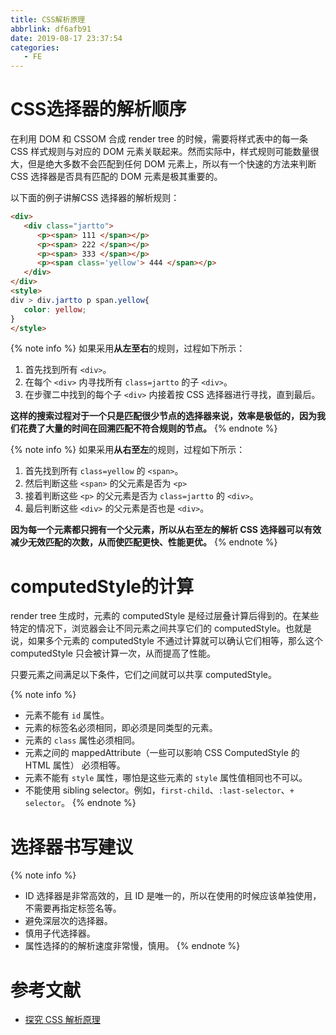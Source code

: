 ```yaml
---
title: CSS解析原理
abbrlink: df6afb91
date: 2019-08-17 23:37:54
categories:
   - FE
---
```


# CSS选择器的解析顺序

在利用 DOM 和 CSSOM 合成 render tree 的时候，需要将样式表中的每一条 CSS 样式规则与对应的 DOM 元素关联起来。然而实际中，样式规则可能数量很大，但是绝大多数不会匹配到任何 DOM 元素上，所以有一个快速的方法来判断 CSS 选择器是否具有匹配的 DOM 元素是极其重要的。

以下面的例子讲解CSS 选择器的解析规则：

```html
<div>
   <div class="jartto">
      <p><span> 111 </span></p>
      <p><span> 222 </span></p>
      <p><span> 333 </span></p>
      <p><span class='yellow'> 444 </span></p>
   </div>
</div>
<style>
div > div.jartto p span.yellow{
   color: yellow;
}
</style>
```

{% note info %}
如果采用**从左至右**的规则，过程如下所示：
1. 首先找到所有 `<div>`。
2. 在每个 `<div>` 内寻找所有 `class=jartto` 的子 `<div>`。
3. 在步骤二中找到的每个子 `<div>` 内接着按 CSS 选择器进行寻找，直到最后。

**这样的搜索过程对于一个只是匹配很少节点的选择器来说，效率是极低的，因为我们花费了大量的时间在回溯匹配不符合规则的节点。**
{% endnote %}

{% note info %}
如果采用**从右至左**的规则，过程如下所示：
1. 首先找到所有 `class=yellow` 的 `<span>`。
2. 然后判断这些 `<span>` 的父元素是否为 `<p>`
3. 接着判断这些 `<p>` 的父元素是否为 `class=jartto` 的 `<div>`。
4. 最后判断这些 `<div>` 的父元素是否也是 `<div>`。

**因为每一个元素都只拥有一个父元素，所以从右至左的解析 CSS 选择器可以有效减少无效匹配的次数，从而使匹配更快、性能更优。**
{% endnote %}

# computedStyle的计算

render tree 生成时，元素的 computedStyle 是经过层叠计算后得到的。在某些特定的情况下，浏览器会让不同元素之间共享它们的 computedStyle。也就是说，如果多个元素的 computedStyle 不通过计算就可以确认它们相等，那么这个 computedStyle 只会被计算一次，从而提高了性能。

只要元素之间满足以下条件，它们之间就可以共享 computedStyle。

{% note info %}
- 元素不能有 `id` 属性。
- 元素的标签名必须相同，即必须是同类型的元素。
- 元素的 `class` 属性必须相同。
- 元素之间的 mappedAttribute（一些可以影响 CSS ComputedStyle 的 HTML 属性） 必须相等。
- 元素不能有 `style` 属性，哪怕是这些元素的 `style` 属性值相同也不可以。
- 不能使用 sibling selector。例如，`first-child`、`:last-selector`、`+ selector`。
{% endnote %}

# 选择器书写建议

{% note info %}
- ID 选择器是非常高效的，且 ID 是唯一的，所以在使用的时候应该单独使用，不需要再指定标签名等。
- 避免深层次的选择器。
- 慎用子代选择器。
- 属性选择的的解析速度非常慢，慎用。
{% endnote %}

# 参考文献

- [探究 CSS 解析原理](https://juejin.im/entry/5a123c55f265da432240cc90)

